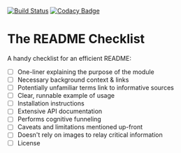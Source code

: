 [![Build Status](https://travis-ci.org/madebyconnor/physalis.svg?branch=master)](https://travis-ci.org/madebyconnor/physalis) [![Codacy Badge](https://api.codacy.com/project/badge/Grade/5869a9200876413f8d8e51b37e0dcfa5)](https://www.codacy.com/app/connor_baer/physalis?utm_source=github.com&amp;utm_medium=referral&amp;utm_content=madebyconnor/physalis&amp;utm_campaign=Badge_Grade)

# The README Checklist

A handy checklist for an efficient README:

 - [ ] One-liner explaining the purpose of the module
 - [ ] Necessary background context & links
 - [ ] Potentially unfamiliar terms link to informative sources
 - [ ] Clear, runnable example of usage
 - [ ] Installation instructions
 - [ ] Extensive API documentation
 - [ ] Performs cognitive funneling
 - [ ] Caveats and limitations mentioned up-front
 - [ ] Doesn't rely on images to relay critical information
 - [ ] License
